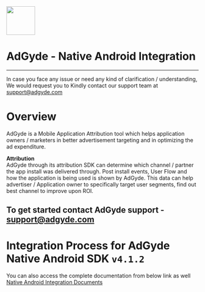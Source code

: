 <img src="https://www.adgyde.com/img/logo.png"  width="75">


# AdGyde - Native Android Integration
----
In case you face any issue or need any kind of clarification / understanding, We would request you to Kindly contact our support team at support@adgyde.com

# Overview

AdGyde is a Mobile Application Attribution tool which helps application owners / marketers in better advertisement targeting and in optimizing the ad expenditure. 

<b>Attribution</b><br>
AdGyde through its attribution SDK can determine which channel / partner the app install was delivered through. Post install events, User Flow and how the application is being used is shown by AdGyde. This data can help advertiser / Application owner to specifically target user segments, find out best channel to improve upon ROI.

To get started contact AdGyde support - support@adgyde.com
---

# Integration Process for AdGyde Native Android SDK `v4.1.2`
You can also access the complete documentation from below link as well
<a href="https://www.adgyde.com/documents.php?topic=Integration&platform=android"> Native Android Integration Documents </a> 
